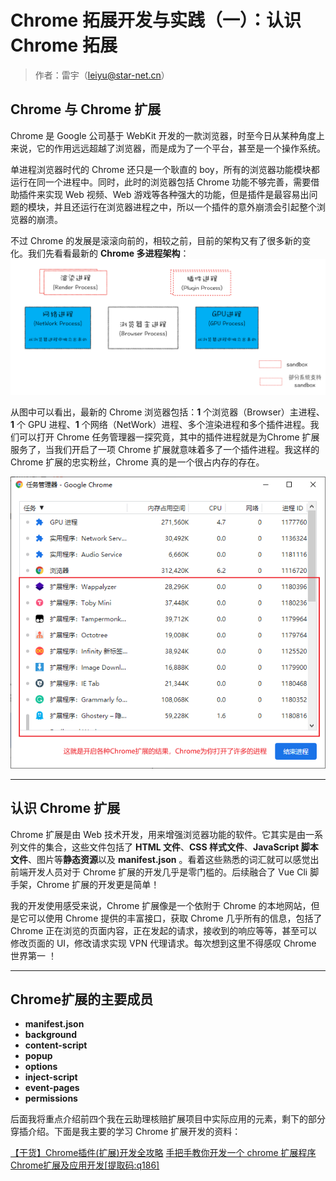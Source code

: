 # Chrome 拓展开发与实践（一）：认识 Chrome 拓展

>作者：雷宇（leiyu@star-net.cn）


## Chrome 与 Chrome 扩展



Chrome 是 Google 公司基于 WebKit 开发的一款浏览器，时至今日从某种角度上来说，它的作用远远超越了浏览器，而是成为了一个平台，甚至是一个操作系统。

单进程浏览器时代的 Chrome 还只是一个耿直的 boy，所有的浏览器功能模块都运行在同一个进程中。同时，此时的浏览器包括 Chrome 功能不够完善，需要借助插件来实现 Web 视频、Web 游戏等各种强大的功能，但是插件是最容易出问题的模块，并且还运行在浏览器进程之中，所以一个插件的意外崩溃会引起整个浏览器的崩溃。

不过 Chrome 的发展是滚滚向前的，相较之前，目前的架构又有了很多新的变化。我们先看看最新的 **Chrome 多进程架构**：
![目前的谷歌架构图](./image/1-1-目前谷歌架构图.png)

从图中可以看出，最新的 Chrome 浏览器包括：**1** 个浏览器（Browser）主进程、**1** 个 GPU 进程、**1** 个网络（NetWork）进程、多个渲染进程和多个插件进程。我们可以打开 Chrome 任务管理器一探究竟，其中的插件进程就是为Chrome 扩展服务了，当我们开启了一项 Chrome 扩展就意味着多了一个插件进程。我这样的 Chrome 扩展的忠实粉丝，Chrome 真的是一个很占内存的存在。

![开启多插件的谷歌任务管理器](./image/1-2-开启多插件的谷歌任务管理器.png)



---------------------------------------

## 认识 Chrome 扩展

Chrome 扩展是由 Web 技术开发，用来增强浏览器功能的软件。它其实是由一系列文件的集合，这些文件包括了 **HTML 文件**、**CSS 样式文件**、**JavaScript 脚本文件**、图片等**静态资源**以及 **manifest.json** 。看着这些熟悉的词汇就可以感觉出前端开发人员对于 Chrome 扩展的开发几乎是零门槛的。后续融合了 Vue Cli 脚手架，Chrome 扩展的开发更是简单！

我的开发使用感受来说，Chrome 扩展像是一个依附于 Chrome 的本地网站，但是它可以使用 Chrome 提供的丰富接口，获取 Chrome 几乎所有的信息，包括了 Chrome 正在浏览的页面内容，正在发起的请求，接收到的响应等等，甚至可以修改页面的 UI，修改请求实现 VPN 代理请求。每次想到这里不得感叹 Chrome 世界第一 ！


---------------------------------------

## Chrome扩展的主要成员

* **manifest.json**
* **background**
* **content-script**
* **popup**
* **options**
* **inject-script**
* **event-pages**
* **permissions**

后面我将重点介绍前四个我在云助理核赔扩展项目中实际应用的元素，剩下的部分穿插介绍。下面是我主要的学习 Chrome 扩展开发的资料：

[【干货】Chrome插件(扩展)开发全攻略](http://blog.haoji.me/chrome-plugin-develop.html#homepage_url)
[手把手教你开发一个 chrome 扩展程序](https://juejin.im/post/6844904077889912839#heading-7)
[Chrome扩展及应用开发[提取码:q186]](https://pan.baidu.com/s/1p1dVIS4SIoQzNMOacBAyTg)
